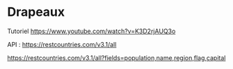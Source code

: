 # Drapeaux

Tutoriel 
https://www.youtube.com/watch?v=K3D2rjAUQ3o

API :
https://restcountries.com/v3.1/all

https://restcountries.com/v3.1/all?fields=population,name,region,flag,capital
